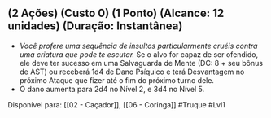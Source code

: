 ## (2 Ações) (Custo 0) (1 Ponto) (Alcance: 12 unidades) (Duração: Instantânea)

- *Você profere uma sequência de insultos particularmente cruéis contra uma criatura que pode te escutar.* Se o alvo for capaz de ser ofendido, ele deve ter sucesso em uma Salvaguarda de Mente (DC: 8 + seu bônus de AST) ou receberá 1d4 de Dano Psíquico e terá Desvantagem no próximo Ataque que fizer até o fim do próximo turno dele.
- O dano aumenta para 2d4 no Nível 2, e 3d4 no Nível 5.

Disponível para:  [[02 - Caçador]], [[06 - Coringa]]
#Truque #Lvl1